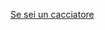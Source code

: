 [Se sei un cacciatore][66419628]

  [66419628]: http://applicazioni.regione.umbria.it/caccia-battute "Vai al gestionale"
